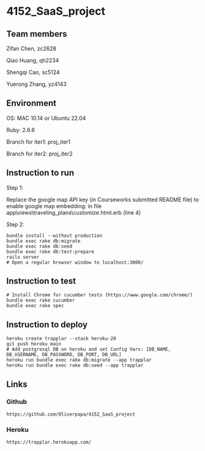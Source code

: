 # 4152_SaaS_project

## Team members
Zifan Chen,		zc2628 

Qiao Huang,		qh2234 

Shengqi Cao,	sc5124 

Yuerong Zhang,  yz4143 


## Environment

OS: MAC 10.14 or Ubuntu 22.04

Ruby: 2.6.6

Branch for iter1: proj_iter1

Branch for iter2: proj_iter2

## Instruction to run

Step 1: 

Replace the google map API key (in Courseworks submitted README file) to enable google map embedding:
in file app\views\traveling_plans\customize.html.erb (line 4)

Step 2:
```
bundle install --without production
bundle exec rake db:migrate
bundle exec rake db:seed
bundle exec rake db:test:prepare
rails server 
# Open a regular browser window to localhost:3000/
```

## Instruction to test
```
# Install Chrome for cucumber tests (https://www.google.com/chrome/)
bundle exec rake cucumber
bundle exec rake spec
```
## Instruction to deploy
```
heroku create trapplar --stack heroku-20
git push heroku main
# Add postgresql DB on heroku and set Config Vars: [DB_NAME, DB_USERNAME, DB_PASSWORD, DB_PORT, DB_URL]
heroku run bundle exec rake db:migrate --app trapplar
heroku run bundle exec rake db:seed --app trapplar
```

## Links
### Github
```
https://github.com/Oliverpapa/4152_SaaS_project
```
### Heroku
```
https://trapplar.herokuapp.com/
```
